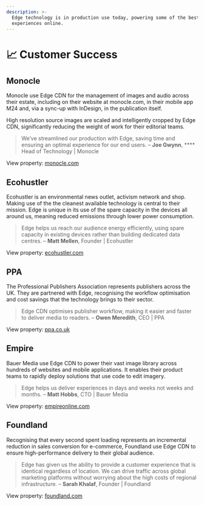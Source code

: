 ```yaml
---
description: >-
  Edge technology is in production use today, powering some of the best digital
  experiences online.
---
```


# 📈 Customer Success

## Monocle

Monocle use Edge CDN for the management of images and audio across their estate, including on their website at monocle.com, in their mobile app M24 and, via a sync-up with InDesign, in the publication itself.

High resolution source images are scaled and intelligently cropped by Edge CDN, significantly reducing the weight of work for their editorial teams.

> We’ve streamlined our production with Edge, saving time and ensuring an optimal experience for our end users. – **Joe Gwynn**, **** Head of Technology | Monocle

View property: [monocle.com](https://monocle.com/)

## Ecohustler

Ecohustler is an environmental news outlet, activism network and shop. Making use of the the cleanest available technology is central to their mission. Edge is unique in its use of the spare capacity in the devices all around us, meaning reduced emissions through lower power consumption.

> Edge helps us reach our audience energy efficiently, using spare capacity in existing devices rather than building dedicated data centres. – **Matt Mellen**, Founder | Ecohustler

View property: [ecohustler.com](https://ecohustler.com)

## PPA

The Professional Publishers Association represents publishers across the UK. They are partnered with Edge, recognising the workflow optimisation and cost savings that the technology brings to their sector.

> Edge CDN optimises publisher workflow, making it easier and faster to deliver media to readers. – **Owen Meredith**, CEO | PPA

View property: [ppa.co.uk](https://ppa.co.uk)

## Empire

Bauer Media use Edge CDN to power their vast image library across hundreds of websites and mobile applications. It enables their product teams to rapidly deploy solutions that use code to edit imagery.

> Edge helps us deliver experiences in days and weeks not weeks and months. – **Matt Hobbs**, CTO | Bauer Media

View property: [empireonline.com](https://empireonline.com)

## Foundland

Recognising that every second spent loading represents an incremental reduction in sales conversion for e-commerce, Foundland use Edge CDN to ensure high-performance delivery to their global audience.

> Edge has given us the ability to provide a customer experience that is identical regardless of location. We can drive traffic across global marketing platforms without worrying about the high costs of regional infrastructure. – **Sarah Khalaf**, Founder | Foundland

View property: [foundland.com](https://foundland.com)
